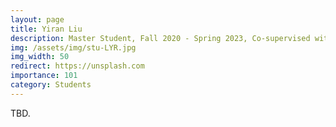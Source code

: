 ```yaml
---
layout: page
title: Yiran Liu
description: Master Student, Fall 2020 - Spring 2023, Co-supervised with Prof. Wu Yang and Prof. Xin Feng. <br> Research Topic&#58; Universal Adversarial Attack. <br> Next Stop&#58; Beijing University of Posts and Telecommunications, PhD Student.
img: /assets/img/stu-LYR.jpg
img_width: 50
redirect: https://unsplash.com
importance: 101
category: Students
---
```


TBD.

